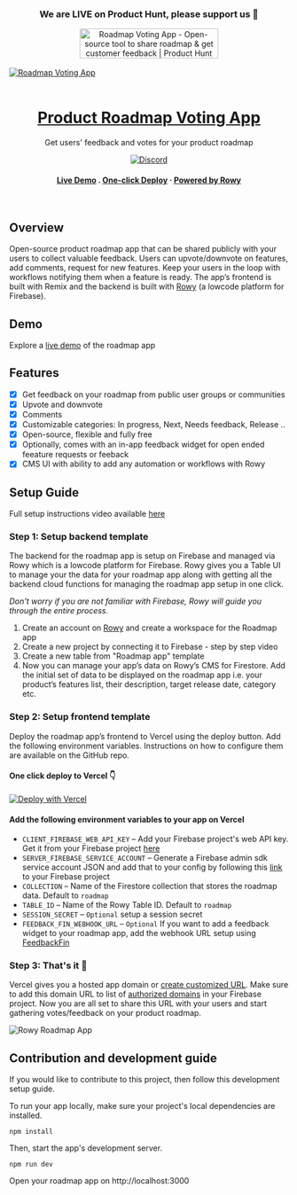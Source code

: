 <div align="center"><h3> We are LIVE on Product Hunt, please support us 🙏 </h3>
<a href="https://www.producthunt.com/posts/roadmap-voting-app?utm_source=badge-featured&utm_medium=badge&utm_souce=badge-roadmap&#0045;voting&#0045;app" target="_blank"><img src="https://api.producthunt.com/widgets/embed-image/v1/featured.svg?post_id=376657&theme=light" alt="Roadmap&#0032;Voting&#0032;App - Open&#0045;source&#0032;tool&#0032;to&#0032;share&#0032;roadmap&#0032;&#0038;&#0032;get&#0032;customer&#0032;feedback | Product Hunt" style="width: 250px; height: 54px;" width="250" height="54" /></a></div> <br/>

<a href="https://www.roadmap.vote?utm_source=github">
  <img alt="Roadmap Voting App" src="https://user-images.githubusercontent.com/307298/213961520-28036f4c-17bb-4582-87d8-c15fa90e026f.png"> <br/><br/>
  <h1 align="center">Product Roadmap Voting App</h1>
</a> 

<p align="center">
Get users' feedback and votes for your product roadmap
</p>

<div align="center">

[![Discord](https://img.shields.io/discord/853498675484819476?color=%234200FF&label=Chat&logo=discord&logoColor=%23FFFFFF&style=for-the-badge)](https://discord.gg/fjBugmvzZP)
  
</div>

<h4 align="center">
  <a href="#demo"><strong>Live Demo</strong></a> .
  <a href="#step-2-setup-frontend-template"><strong>One-click Deploy</strong></a> ·
  <a href="#step-1-setup-backend-template"><strong>Powered by Rowy</strong></a> 
</h4>
<br/>

## Overview
Open-source product roadmap app that can be shared publicly with your users to collect valuable feedback. Users can upvote/downvote on features, add comments, request for new features. Keep your users in the loop with workflows notifying them when a feature is ready. The app’s frontend is built with Remix and the backend is built with [Rowy](https://www.rowy.io?utm_source=github&utm_campaign=readme&utm_medium=roadmap) (a lowcode platform for Firebase).

## Demo

Explore a [live demo](https://roadmap.rowy.io/) of the roadmap app

## Features
- [x] Get feedback on your roadmap from public user groups or communities
- [x] Upvote and downvote
- [x] Comments
- [x] Customizable categories: In progress, Next, Needs feedback, Release .. 
- [x] Open-source, flexible and fully free
- [x] Optionally, comes with an in-app feedback widget for open ended feeature requests or feeback
- [x] CMS UI with ability to add any automation or workflows with Rowy

## Setup Guide
Full setup instructions video available [here](https://roadmap.vote/setupvideo)

### Step 1: Setup backend template
The backend for the roadmap app is setup on Firebase and managed via Rowy which is a lowcode platform for Firebase. Rowy gives you a Table UI to manage your the data for your roadmap app along with getting all the backend cloud functions for managing the roadmap app setup in one click.   

_Don't worry if you are not familiar with Firebase, Rowy will guide you through the entire process._  

1. Create an account on [Rowy](https://www.rowy.io?utm_source=github&utm_campaign=readme&utm_medium=roadmap) and create a workspace for the Roadmap app
2. Create a new project by connecting it to Firebase - step by step video
3. Create a new table from "Roadmap app" template
4. Now you can manage your app’s data on Rowy’s CMS for Firestore. Add the initial set of data to be displayed on the roadmap app i.e. your product’s features list, their description, target release date, category etc.

###  Step 2: Setup frontend template
Deploy the roadmap app’s frontend to Vercel using the deploy button. Add the following environment variables. Instructions on how to configure them are available on the GitHub repo.

#### One click deploy to Vercel 👇

[![Deploy with Vercel](https://vercel.com/button)](https://vercel.com/new/clone?repository-url=https%3A%2F%2Fgithub.com%2Frowyio%2Froadmap&env=CLIENT_FIREBASE_WEB_API_KEY,SERVER_FIREBASE_SERVICE_ACCOUNT,SESSION_SECRET,COLLECTION,TABLE_ID&project-name=rowy-roadmap&repository-name=rowy-roadmap)

#### Add the following environment variables to your app on Vercel

- `CLIENT_FIREBASE_WEB_API_KEY` – Add your Firebase project's web API key. Get it from your Firebase project [here](https://console.firebase.google.com/u/0/project/_/settings/general)
- `SERVER_FIREBASE_SERVICE_ACCOUNT` – Generate a Firebase admin sdk service account JSON and add that to your config by following this [link](https://console.firebase.google.com/u/0/project/_/settings/serviceaccounts/adminsdk) to your Firebase project
- `COLLECTION` – Name of the Firestore collection that stores the roadmap data. Default to `roadmap`
- `TABLE_ID` – Name of the Rowy Table ID. Default to `roadmap`
- `SESSION_SECRET` – `Optional` setup a session secret
- `FEEDBACK_FIN_WEBHOOK_URL` – `Optional` If you want to add a feedback widget to your roadmap app, add the webhook URL setup using [FeedbackFin](https://github.com/rowyio/feedbackfin)

###  Step 3: That's it 🎉

Vercel gives you a hosted app domain or [create customized URL](https://vercel.com/docs/concepts/projects/domains/add-a-domain). Make sure to add this domain URL to list of [authorized domains](https://console.firebase.google.com/u/0/project/_/authentication/settings) in your Firebase project. Now you are all set to share this URL with your users and start gathering votes/feedback on your product roadmap.

![Rowy Roadmap App](https://user-images.githubusercontent.com/307298/211045738-d959b09a-9965-4c8c-8b2a-bd1679a91826.png)

## Contribution and development guide
If you would like to contribute to this project, then follow this development setup guide.

To run your app locally, make sure your project's local dependencies are installed. 

``` 
npm install
```

Then, start the app's development server.

```
npm run dev
```

Open your roadmap app on http://localhost:3000 
